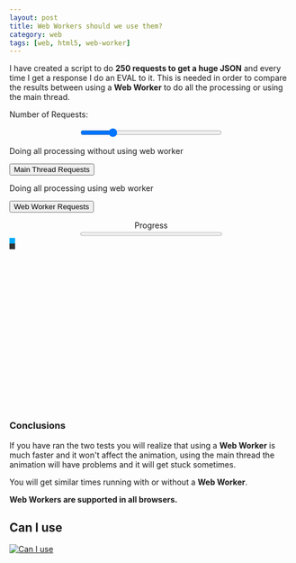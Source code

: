 ```yaml
---
layout: post
title: Web Workers should we use them?
category: web
tags: [web, html5, web-worker]
---
```


I have created a script to do **250 requests to get a huge JSON** and every time I get a response I do an EVAL to it.
This is needed in order to compare the results between using a **Web Worker** to do all the processing or using the main thread.

<!--more-->

<script src="https://ajax.googleapis.com/ajax/libs/jquery/1.11.3/jquery.min.js"></script>
<script>
    var success = 0;
    var startTime;
    var elapsedTime;
    var testRunning = false;
    var numberOfRequests;

    if (window.Worker) {
        var requestWorker = new Worker("/demos/web-workers/worker.js");
        var success = 0;
        requestWorker.onmessage = function(e) {
            tickProgress('webworker');
        };
    }
</script>

<label>Number of Requests:</label>
<label id="range-value"></label>

<div style="text-align:center">
    <input id="range" type="range" min="50" max="1000" value="250" onchange="updateRange()" style="width:50%"></input>
</div>

<label>Doing all processing without using web worker</label>
<label id="local-time"></label>

<button class="test-btn" onclick="localRequest()">Main Thread Requests</button>

<label>Doing all processing using web worker</label>
<label id="webworker-time"></label>

<button class="test-btn" onclick="webworkerRequest()">Web Worker Requests</button>



<div style="text-align:center">
    <label style="display:block">Progress</label>
    <progress id="progress" value="0" max="250" style="width:50%"></progress>
</div>

<div style="min-height: 300px">
    <div id="box1" style="background:#00AAF7;height:10px;width:10px;"></div>
    <div id="box2" style="background:#333;height:10px;width:10px;"></div>
</div>




### Conclusions

If you have ran the two tests you will realize that using a **Web Worker** is much faster and it won't affect the animation, using the main thread the animation will have problems and it will get stuck sometimes.

You will get similar times running with or without a **Web Worker**.

**Web Workers are supported in all browsers.**


<h2>
Can I use
<i class="fa fa-chrome supported" aria-hidden="true" title="Chrome - Supported"></i>
<i class="fa fa-opera supported" aria-hidden="true" title="Opera - Supported"></i>
<i class="fa fa-firefox supported" aria-hidden="true" title="Firefox - Supported"></i>
<i class="fa fa-safari supported" aria-hidden="true" title="Safari - Supported"></i>
<i class="fa fa-internet-explorer supported" aria-hidden="true" title="Internet Explorer - Supported"></i>
</h2>
<p class="hide-small">
<a href="http://caniuse.com/#feat=webworkers" target="_blank">
    <img src="{{ site.baseurl }}/images/posts/webworker-caniuse.png" alt="Can I use"/>
</a>
</p>

<script>


function updateRange() {
    $("#range-value").text($("#range").val()).css("font-weight", "bold");
    numberOfRequests = $("#range").val();
    $("#progress").attr("max", numberOfRequests);
}

function setTestVariables () {
    $(".test-btn").attr("disabled", true);
    success = 0;
    testRunning = true;
    startTime = new Date();
}
function tickProgress(type) {
    success++;
    $("#progress").val(success);
    if (success == numberOfRequests) {
        elapsedTime = new Date() - startTime;
        testRunning = false;
        $(".test-btn").attr("disabled", false);

        $("#" + type + "-time").text("(" + elapsedTime + "ms)").css("font-weight", "bold");
    }
}

function localRequest() {
    if (!testRunning) {
        setTestVariables();
        for (var i = 0; i < numberOfRequests; i++) {
            makeRequest('/demos/web-workers/data.json?' + Math.random(),
                 function (data) {
                    tickProgress('local');
                });
        }
    }
}

function webworkerRequest() {
    if (!testRunning) {
        setTestVariables();
        for (var i = 0; i < numberOfRequests; i++) {
            requestWorker.postMessage('/demos/web-workers/data.json?' + Math.random());
        }
    }
}


(function startAnimation () {
    updateRange();
    timerAnimation = setInterval(function(){
        var box1 = $("#box1");
        box1.animate({height: '150px', opacity: '0.4'}, "slow");
        box1.animate({width: '100%', opacity: '1'}, "slow");
        box1.animate({height: '10px', opacity: '0.4'}, "slow");
        box1.animate({width: '10px', opacity: '1'}, "slow");

        var box2 = $("#box2");
        box2.animate({height: '150px', opacity: '0.4'}, "slow");
        box2.animate({width: '100%', opacity: '1'}, "slow");
        box2.animate({height: '10px', opacity: '0.4'}, "slow");
        box2.animate({width: '10px', opacity: '1'}, "slow");

    }, 1000);
})();


function makeRequest (url, callback) {
    var xhr;

    if (typeof XMLHttpRequest !== 'undefined') xhr = new XMLHttpRequest();
    else {
        var versions = ["MSXML2.XmlHttp.5.0",
            "MSXML2.XmlHttp.4.0",
            "MSXML2.XmlHttp.3.0",
            "MSXML2.XmlHttp.2.0",
            "Microsoft.XmlHttp"];

        for (var i = 0, len = versions.length; i < len; i++) {
            try {
                xhr = new ActiveXObject(versions[i]);
                break;
            }
            catch (e) {
            }
        } // end for
    }

    xhr.onreadystatechange = ensureReadiness;

    function ensureReadiness() {
        if (xhr.readyState < 4) {
            return;
        }

        if (xhr.status !== 200) {
            return;
        }

        // all is well
        if (xhr.readyState === 4) {
            // Evil Eval HERE :D
            var evilEval = eval(xhr.response);
            var evilEval2 = eval(xhr.response);
            var evilEval3 = eval(xhr.response);
            var evilEval4 = eval(xhr.response);
            var evilEval5 = eval(xhr.response);
            callback(xhr);
        }
    }

    xhr.open('GET', url, true);
    xhr.send('');
}

</script>
